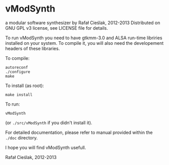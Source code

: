 vModSynth
===
a modular software synthesizer
by Rafał Cieślak, 2012-2013
Distributed on GNU GPL v3 license, see LICENSE file for details.

To run vModSynth you need to have gtkmm-3.0 and ALSA run-time libriries installed on your system.
To compile it, you will also need the developement headers of these libraries.

To compile:

    autoreconf
    ./configure
    make

To install (as root):

    make install

To run:

    vModSynth

(or `./src/vModSynth` if you didn't install it).

For detailed documentation, please refer to manual provided within the `./doc` directory.

I hope you will find vModSynth usefull.

Rafał Cieślak, 2012-2013
